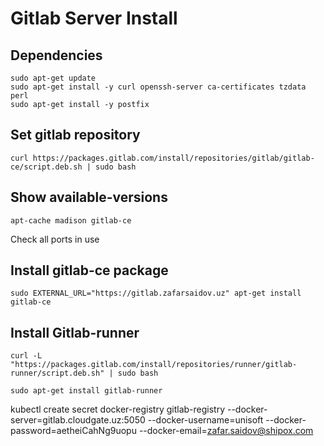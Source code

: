 # Gitlab Server Install
## Dependencies
```
sudo apt-get update
sudo apt-get install -y curl openssh-server ca-certificates tzdata perl
sudo apt-get install -y postfix
```

## Set gitlab repository
```
curl https://packages.gitlab.com/install/repositories/gitlab/gitlab-ce/script.deb.sh | sudo bash
```

## Show available-versions
```
apt-cache madison gitlab-ce 
```

Check all ports in use

## Install gitlab-ce package
```
sudo EXTERNAL_URL="https://gitlab.zafarsaidov.uz" apt-get install gitlab-ce
```

## Install Gitlab-runner
```
curl -L "https://packages.gitlab.com/install/repositories/runner/gitlab-runner/script.deb.sh" | sudo bash

sudo apt-get install gitlab-runner
```

kubectl create secret docker-registry gitlab-registry  --docker-server=gitlab.cloudgate.uz:5050 --docker-username=unisoft --docker-password=aetheiCahNg9uopu --docker-email=zafar.saidov@shipox.com